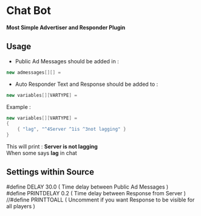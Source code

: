 # Chat Bot
**Most Simple Advertiser and Responder Plugin**
## Usage
- Public Ad Messages should be added in : 
``` cpp 
new admessages[][] =  
```
- Auto Responder Text and Response should be added to : 
``` cpp
new variables[][VARTYPE] =
```
Example : 
``` cpp
new variables[][VARTYPE] =
{
	{ "lag", "^4Server ^1is ^3not lagging" }
}
```
This will print : **Server is not lagging**<br>
When some says **lag** in chat

## Settings within Source 
#define DELAY 30.0 ( Time delay between Public Ad Messages )<br>
#define PRINTDELAY 0.2 ( Time delay between Response from Server )<br>
//#define PRINTTOALL ( Uncomment if you want Response to be visible for all players )
